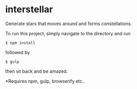 interstellar
============

Generate stars that moves around and forms constellations.

To run this project, simply navigate to the directory and run

```
$ npm install
```

followed by

```
$ gulp
```

then sit back and be amazed.


*Requires npm, gulp, browserify etc..
